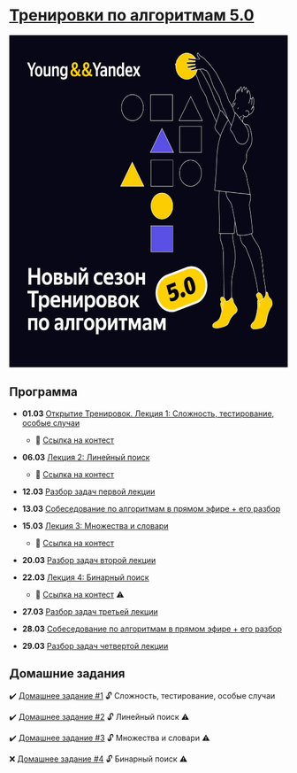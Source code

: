 # [Тренировки по алгоритмам 5.0](https://yandex.ru/yaintern/algorithm-training)

<img src="start_photo.jpg" width="600" height="600">

## Программа
- **01.03** [Открытие Тренировок. Лекция 1: Сложность, тестирование, особые случаи](https://youtube.com/live/SVkJ77_Fl1o?feature=share)
  - :pencil: [Ссылка на контест](https://contest.yandex.ru/contest/59539)
    
- **06.03** [Лекция 2: Линейный поиск](https://youtube.com/live/7P4yu7rQADI?feature=share)
  - :pencil: [Ссылка на контест](https://contest.yandex.ru/contest/59540)
    
- **12.03** [Разбор задач первой лекции](https://youtube.com/live/IesJVRj-Q40?feature=share)
  
- **13.03** [Собеседование по алгоритмам в прямом эфире + его разбор](https://youtube.com/live/dRHexm-A9yc?feature=share)
  
- **15.03** [Лекция 3: Множества и словари](https://youtube.com/live/jQOnYzW8ZOE?feature=share)
  - :pencil: [Ссылка на контест](https://contest.yandex.ru/contest/59541)
    
- **20.03** [Разбор задач второй лекции](https://youtube.com/live/PyLX9vzrwqY?feature=share)
  
- **22.03** [Лекция 4: Бинарный поиск](https://youtube.com/live/-B6xvDeGyPg?feature=share)
  - :pencil: [Ссылка на контест]() :warning:
    
- **27.03** [Разбор задач третьей лекции](https://youtube.com/live/GQdvaoPxbZE?feature=share)
  
- **28.03** [Собеседование по алгоритмам в прямом эфире + его разбор](https://youtube.com/live/P5q5jr8Vmgw?feature=share)
  
- **29.03** [Разбор задач четвертой лекции](https://youtube.com/live/H2qC2rFES-s?feature=share)
## Домашние задания
:heavy_check_mark: [Домашнее задание #1](https://github.com/badubidabambirimbum/Ya_Training_5/tree/main/%D0%94%D0%971) :unlock: Сложность, тестирование, особые случаи

:heavy_check_mark: [Домашнее задание #2]() :unlock: Линейный поиск :warning:

:heavy_check_mark: [Домашнее задание #3]() :unlock: Множества и словари :warning:

:x: [Домашнее задание #4]() :unlock: Бинарный поиск :warning:
